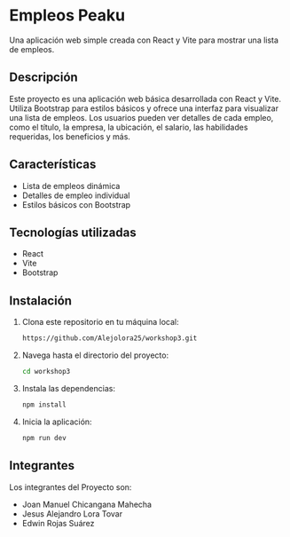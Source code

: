 
# Empleos Peaku

Una aplicación web simple creada con React y Vite para mostrar una lista de empleos.

## Descripción

Este proyecto es una aplicación web básica desarrollada con React y Vite. Utiliza Bootstrap para estilos básicos y ofrece una interfaz para visualizar una lista de empleos. Los usuarios pueden ver detalles de cada empleo, como el título, la empresa, la ubicación, el salario, las habilidades requeridas, los beneficios y más.

## Características

- Lista de empleos dinámica
- Detalles de empleo individual
- Estilos básicos con Bootstrap

## Tecnologías utilizadas

- React
- Vite
- Bootstrap

## Instalación

1. Clona este repositorio en tu máquina local:

   ```bash
   https://github.com/Alejolora25/workshop3.git


2. Navega hasta el directorio del proyecto:

    ```bash
    cd workshop3

3. Instala las dependencias:

    ```bash
    npm install

4. Inicia la aplicación:

    ```bash
    npm run dev


## Integrantes 

Los integrantes del Proyecto son:

- Joan Manuel Chicangana Mahecha
- Jesus Alejandro Lora Tovar
- Edwin Rojas Suárez